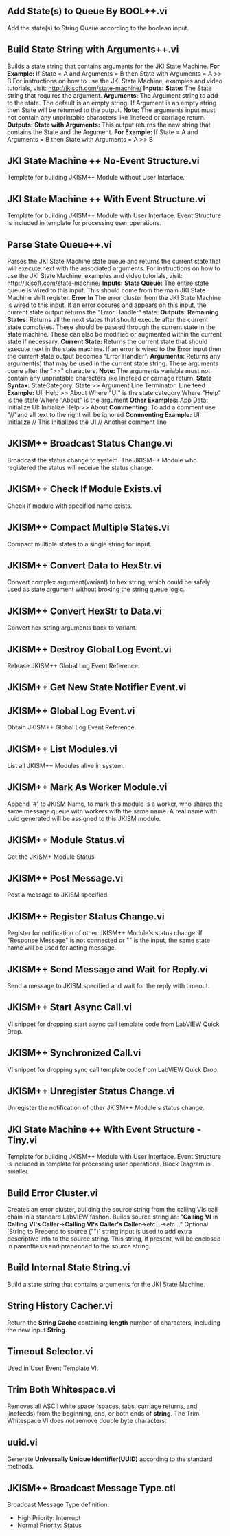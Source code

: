
## Add State(s) to Queue By BOOL++.vi
Add the state(s) to String Queue according to the boolean input.


## Build State String with Arguments++.vi
Builds a state string that contains arguments for the JKI State Machine.
<B>For Example:</B> If State = A and Arguments = B then State with Arguments = A >> B
For instructions on how to use the JKI State Machine, examples and video tutorials, visit:
http://jkisoft.com/state-machine/
<B>Inputs:</B>
<B>State:</B> The State string that requires the argument.
<B>Arguments:</B> The Argument string to add to the state. The default is an empty string. If Argument is an empty string then State will be returned to the output. <B>Note:</B> The arguments input must not contain any unprintable characters like linefeed or carriage return.
<B>Outputs:</B>
<B>State with Arguments:</B> This output returns the new string that contains the State and the Argument. <B>For Example:</B> If State = A and Arguments = B then State with Arguments = A >> B


## JKI State Machine ++ No-Event Structure.vi
Template for building JKISM++ Module without User Interface.


## JKI State Machine ++ With Event Structure.vi
Template for building JKISM++ Module with User Interface. Event Structure is included in template for processing user operations.


## Parse State Queue++.vi
Parses the JKI State Machine state queue and returns the current state that will execute next with the associated arguments.
For instructions on how to use the JKI State Machine, examples and video tutorials, visit:
http://jkisoft.com/state-machine/
<B>Inputs:</B>
<B>State Queue:</B> The entire state queue is wired to this input. This should come from the main JKI State Machine shift register.
<B>Error In</B> The error cluster from the JKI State Machine is wired to this input. If an error occures and appears on this input, the current state output returns the "Error Handler" state.
<B>Outputs:</B>
<B>Remaining States:</B> Returns all the next states that should execute after the current state completes. These should be passed through the current state in the state machine. These can also be modified or augmented within the current state if necessary.
<B>Current State:</B> Returns the current state that should execute next in the state machine. If an error is wired to the Error input then the current state output becomes "Error Handler".
<B>Arguments:</B>  Returns any argument(s) that may be used in the current state string. These arguments come after the ">>" characters. <B>Note:</B> The arguments variable must not contain any unprintable characters like linefeed or carriage return.
<B>State Syntax:</B>
StateCategory: State >> Argument
Line Terminator: Line feed
<B>Example:</B>
UI: Help >> About
Where "UI" is the state category
Where "Help" is the state
Where "About" is the argument
<B>Other Examples:</B>
App Data: Initialize
UI: Initialize
Help >> About
<B>Commenting:</B>
To add a comment use "//"and all text to the right will be ignored
<B>Commenting Example:</B>
UI: Initialize // This initializes the UI
// Another comment line


## JKISM++ Broadcast Status Change.vi
Broadcast the status change to system. The JKISM++ Module who registered the status will receive the status change.


## JKISM++ Check If Module Exists.vi
Check if module with specified name exists.


## JKISM++ Compact Multiple States.vi
Compact multiple states to a single string for input.


## JKISM++ Convert Data to HexStr.vi
Convert complex argument(variant) to hex string, which could be safely used as state argument without broking the string queue logic.


## JKISM++ Convert HexStr to Data.vi
Convert hex string arguments back to variant.


## JKISM++ Destroy Global Log Event.vi
Release JKISM++ Global Log Event Reference.


## JKISM++ Get New State Notifier Event.vi



## JKISM++ Global Log Event.vi
Obtain JKISM++ Global Log Event Reference.


## JKISM++ List Modules.vi
List all JKISM++ Modules alive in system.


## JKISM++ Mark As Worker Module.vi
Append '#' to JKISM Name, to mark this module is a worker, who shares the same message queue with workers with the same name. A real name with uuid generated will be assigned to this JKISM module.


## JKISM++ Module Status.vi
Get the JKISM+ Module Status


## JKISM++ Post Message.vi
Post a message to JKISM specified.


## JKISM++ Register Status Change.vi
Register for notification of other JKISM++ Module's status change. If "Response Message" is not connected or "" is the input, the same state name will be used for acting message.


## JKISM++ Send Message and Wait for Reply.vi
Send a message to JKISM specified and wait for the reply with timeout.


## JKISM++ Start Async Call.vi
VI snippet for dropping start async call template code from LabVIEW Quick Drop.


## JKISM++ Synchronized Call.vi
VI snippet for dropping sync call template code from LabVIEW Quick Drop.


## JKISM++ Unregister Status Change.vi
Unregister the notification of other JKISM++ Module's status change.


## JKI State Machine ++ With Event Structure - Tiny.vi
Template for building JKISM++ Module with User Interface. Event Structure is included in template for processing user operations. Block Diagram is smaller.


## Build Error Cluster.vi
Creates an error cluster, building the source string from the calling VIs call chain in a standard LabVIEW fashon.  Builds source string as:
"<B>Calling VI</B> in <B>Calling VI's Caller</B>-><B>Calling VI's Caller's Caller</B>->etc...->etc..."
Optional 'String to Prepend to source ("")' string input is used to add extra descriptive info to the source string.  This string, if present, will be enclosed in parenthesis and prepended to the source string.


## Build Internal State String.vi
Build a state string that contains arguments for the JKI State Machine.


## String History Cacher.vi
Return the <b>String Cache</b> containing <b>length</b> number of characters, including the new input <b>String</b>.


## Timeout Selector.vi
Used in User Event Template VI.


## Trim Both Whitespace.vi
Removes all ASCII white space (spaces, tabs, carriage returns, and linefeeds) from the beginning, end, or both ends of <B>string</B>. The Trim Whitespace VI does not remove double byte characters.


## uuid.vi
Generate <b>Universally Unique Identifier(UUID)</b> according to the standard methods.


## JKISM++ Broadcast Message Type.ctl
Broadcast Message Type definition.
- High Priority: Interrupt
- Normal Priority: Status

